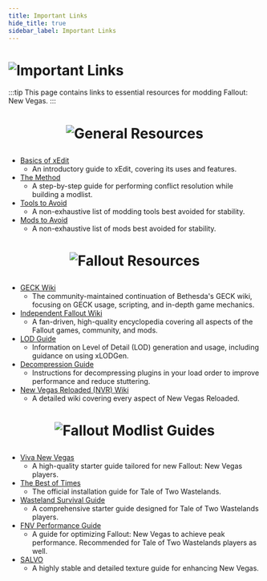 ```yaml
---
title: Important Links
hide_title: true
sidebar_label: Important Links
---
```


# ![Important Links](https://github.com/user-attachments/assets/f05359e8-8e29-467e-b36f-2baf32d15f11)

:::tip
This page contains links to essential resources for modding Fallout: New Vegas.
:::

# <p align="center"> ![General Resources](https://github.com/user-attachments/assets/b09036b5-b848-4a1e-a461-971a72f46a2a) </p>

- [Basics of xEdit](https://moddinglinked.com/xedit.html)
  - An introductory guide to xEdit, covering its uses and features.
- [The Method](https://moddinglinked.com/themethod.html)
  - A step-by-step guide for performing conflict resolution while building a modlist.
- [Tools to Avoid](https://vivanewvegas.moddinglinked.com/avoid-tools.html)
  - A non-exhaustive list of modding tools best avoided for stability.
- [Mods to Avoid](https://vivanewvegas.moddinglinked.com/avoid-mods.html)
  - A non-exhaustive list of mods best avoided for stability.

# <p align="center"> ![Fallout Resources](https://github.com/user-attachments/assets/d219da04-f53c-406f-9caf-2ced4004c1f0) </p>

- [GECK Wiki](https://geckwiki.com/index.php/Main_Page)
  - The community-maintained continuation of Bethesda's GECK wiki, focusing on GECK usage, scripting, and in-depth game mechanics.
- [Independent Fallout Wiki](https://fallout.wiki/wiki/Fallout_Wiki)
  - A fan-driven, high-quality encyclopedia covering all aspects of the Fallout games, community, and mods.
- [LOD Guide](https://vivanewvegas.moddinglinked.com/lod.html)
  - Information on Level of Detail (LOD) generation and usage, including guidance on using xLODGen.
- [Decompression Guide](https://vivanewvegas.moddinglinked.com/decompress.html)
  - Instructions for decompressing plugins in your load order to improve performance and reduce stuttering.
- [New Vegas Reloaded (NVR) Wiki](https://dlpnd.github.io/nvr-wiki/)
  - A detailed wiki covering every aspect of New Vegas Reloaded.

# <p align="center"> ![Fallout Modlist Guides](https://github.com/user-attachments/assets/a17897ec-7c62-4aab-869d-ee7af1a0be09) </p>

- [Viva New Vegas](https://vivanewvegas.moddinglinked.com)
  - A high-quality starter guide tailored for new Fallout: New Vegas players.
- [The Best of Times](https://thebestoftimes.moddinglinked.com)
  - The official installation guide for Tale of Two Wastelands.
- [Wasteland Survival Guide](https://wastelandsurvival.guide)
  - A comprehensive starter guide designed for Tale of Two Wastelands players.
- [FNV Performance Guide](https://performance.moddinglinked.com/falloutnv.html)
  - A guide for optimizing Fallout: New Vegas to achieve peak performance. Recommended for Tale of Two Wastelands players as well.
- [SALVO](https://salamand3r.fail/salvo)
  - A highly stable and detailed texture guide for enhancing New Vegas.
